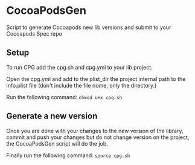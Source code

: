 # CocoaPodsGen
Script to generate Cocoapods new lib versions and submit to your Cocoapods Spec repo 

## Setup

To run CPG add the cpg.sh and cpg.yml to your lib project. 

Open the cpg.yml and add to the plist_dir the project internal path to the info.plist file (don't include the file nome, only the directory.)

Run the following command:
 ```chmod u+x cpg.sh```

## Generate a new version

Once you are done with your changes to the new version of the library, commit and push your changes but do not change version on the project, the CocoaPodsGen script will do the job.

Finally run the following command: 
 ```source cpg.sh```